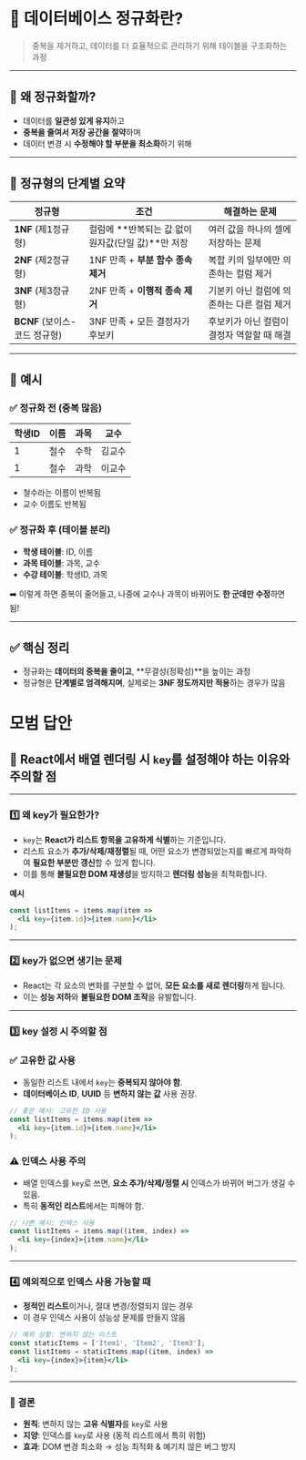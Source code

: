 # 📘 **데이터베이스 정규화란?**

> 중복을 제거하고, 데이터를 더 효율적으로 관리하기 위해 테이블을 구조화하는 과정
> 

---

## 🎯 **왜 정규화할까?**

- 데이터를 **일관성 있게 유지**하고
- **중복을 줄여서 저장 공간을 절약**하며
- 데이터 변경 시 **수정해야 할 부분을 최소화**하기 위해

---

## 🧩 **정규형의 단계별 요약**

| 정규형 | 조건 | 해결하는 문제 |
| --- | --- | --- |
| **1NF** (제1정규형) | 컬럼에 **반복되는 값 없이 원자값(단일 값)**만 저장 | 여러 값을 하나의 셀에 저장하는 문제 |
| **2NF** (제2정규형) | 1NF 만족 + **부분 함수 종속 제거** | 복합 키의 일부에만 의존하는 컬럼 제거 |
| **3NF** (제3정규형) | 2NF 만족 + **이행적 종속 제거** | 기본키 아닌 컬럼에 의존하는 다른 컬럼 제거 |
| **BCNF** (보이스-코드 정규형) | 3NF 만족 + 모든 결정자가 후보키 | 후보키가 아닌 컬럼이 결정자 역할할 때 해결 |

---

## 📝 **예시**

### ✅ 정규화 전 (중복 많음)

| 학생ID | 이름 | 과목 | 교수 |
| --- | --- | --- | --- |
| 1 | 철수 | 수학 | 김교수 |
| 1 | 철수 | 과학 | 이교수 |
- 철수라는 이름이 반복됨
- 교수 이름도 반복됨

### ✅ 정규화 후 (테이블 분리)

- **학생 테이블**: ID, 이름
- **과목 테이블**: 과목, 교수
- **수강 테이블**: 학생ID, 과목

➡️ 이렇게 하면 중복이 줄어들고, 나중에 교수나 과목이 바뀌어도 **한 군데만 수정**하면 됨!

---

## ✅ **핵심 정리**

- 정규화는 **데이터의 중복을 줄이고**, **무결성(정확성)**을 높이는 과정
- 정규형은 **단계별로 엄격해지며**, 실제로는 **3NF 정도까지만 적용**하는 경우가 많음

# 모범 답안

## 📌 React에서 배열 렌더링 시 `key`를 설정해야 하는 이유와 주의할 점

---

### 1️⃣ **왜 key가 필요한가?**

- `key`는 **React가 리스트 항목을 고유하게 식별**하는 기준입니다.
- 리스트 요소가 **추가/삭제/재정렬**될 때, 어떤 요소가 변경되었는지를 빠르게 파악하여 **필요한 부분만 갱신**할 수 있게 합니다.
- 이를 통해 **불필요한 DOM 재생성**을 방지하고 **렌더링 성능**을 최적화합니다.

**예시**

```jsx
const listItems = items.map(item =>
  <li key={item.id}>{item.name}</li>
);
```

---

### 2️⃣ **key가 없으면 생기는 문제**

- React는 각 요소의 변화를 구분할 수 없어, **모든 요소를 새로 렌더링**하게 됩니다.
- 이는 **성능 저하**와 **불필요한 DOM 조작**을 유발합니다.

---

### 3️⃣ **key 설정 시 주의할 점**

### ✅ 고유한 값 사용

- 동일한 리스트 내에서 `key`는 **중복되지 않아야 함**.
- **데이터베이스 ID**, **UUID** 등 **변하지 않는 값** 사용 권장.

```jsx
// 좋은 예시: 고유한 ID 사용
const listItems = items.map(item =>
  <li key={item.id}>{item.name}</li>
);
```

### ⚠️ 인덱스 사용 주의

- 배열 인덱스를 `key`로 쓰면, **요소 추가/삭제/정렬 시** 인덱스가 바뀌어 버그가 생길 수 있음.
- 특히 **동적인 리스트**에서는 피해야 함.

```jsx
// 나쁜 예시: 인덱스 사용
const listItems = items.map((item, index) =>
  <li key={index}>{item.name}</li>
);
```

---

### 4️⃣ **예외적으로 인덱스 사용 가능할 때**

- **정적인 리스트**이거나, 절대 변경/정렬되지 않는 경우
- 이 경우 인덱스 사용이 성능상 문제를 만들지 않음

```jsx
// 예외 상황: 변하지 않는 리스트
const staticItems = ['Item1', 'Item2', 'Item3'];
const listItems = staticItems.map((item, index) =>
  <li key={index}>{item}</li>
);
```

---

### 📌 **결론**

- **원칙**: 변하지 않는 **고유 식별자**를 `key`로 사용
- **지양**: 인덱스를 `key`로 사용 (동적 리스트에서 특히 위험)
- **효과**: DOM 변경 최소화 → 성능 최적화 & 예기치 않은 버그 방지
